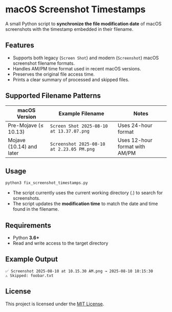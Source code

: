 # macOS Screenshot Timestamps

A small Python script to **synchronize the file modification date** of macOS screenshots with the timestamp embedded in their filename.

## Features

- Supports both legacy (`Screen Shot`) and modern (`Screenshot`) macOS screenshot filename formats.
- Handles AM/PM time format used in recent macOS versions.
- Preserves the original file access time.
- Prints a clear summary of processed and skipped files.

## Supported Filename Patterns

| macOS Version          | Example Filename                                   | Notes                            |
|------------------------|----------------------------------------------------|-----------------------------------|
| Pre-Mojave (≤ 10.13)   | `Screen Shot 2025-08-10 at 13.37.07.png`            | Uses 24-hour format               |
| Mojave (10.14) and later | `Screenshot 2025-08-10 at 2.23.05 PM.png`         | Uses 12-hour format with AM/PM    |

## Usage

```bash
python3 fix_screenshot_timestamps.py
```

* The script currently uses the current working directory (.) to search for screenshots.
* The script updates the **modification time** to match the date and time found in the filename.

## Requirements

* Python **3.6+**
* Read and write access to the target directory

## Example Output

```
✅ Screenshot 2025-08-10 at 10.15.30 AM.png → 2025-08-10 10:15:30
⚠️ Skipped: foobar.txt
```

## License

This project is licensed under the [MIT License](LICENSE).

